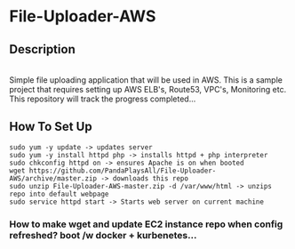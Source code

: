 # File-Uploader-AWS

## Description
<br>Simple file uploading application that will be used in AWS. 
This is a sample project that requires setting up AWS ELB's, Route53, VPC's, Monitoring etc.
This repository will track the progress completed...</br>

## How To Set Up 
```
sudo yum -y update -> updates server
sudo yum -y install httpd php -> installs httpd + php interpreter
sudo chkconfig httpd on -> ensures Apache is on when booted
wget https://github.com/PandaPlaysAll/File-Uploader-AWS/archive/master.zip -> downloads this repo
sudo unzip File-Uploader-AWS-master.zip -d /var/www/html -> unzips repo into default webpage
sudo service httpd start -> Starts web server on current machine
```

### How to make wget and update EC2 instance repo when config refreshed? boot /w docker + kurbenetes...
